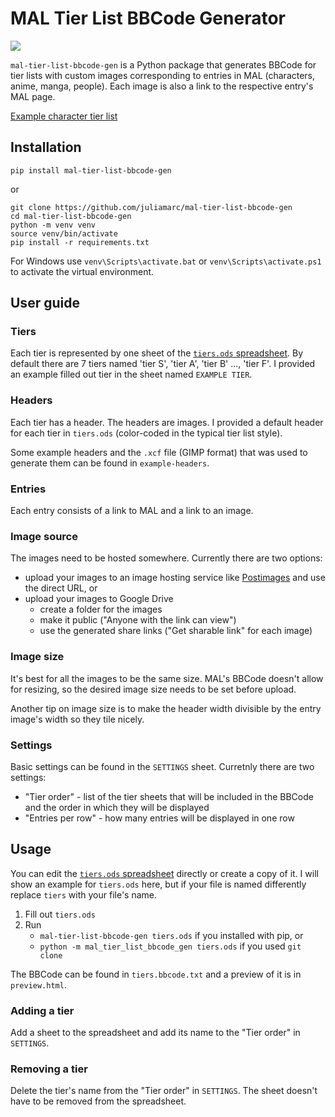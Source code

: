 # MAL Tier List BBCode Generator

![](https://github.com/juliamarc/mal-tier-list-bbcode-gen/actions/workflows/mal-tier-list-bbcode-gen.yaml/badge.svg)

`mal-tier-list-bbcode-gen` is a Python package that generates BBCode for
tier lists with custom images corresponding to entries in MAL (characters, anime, manga, people).
Each image is also a link to the respective entry's MAL page.

[Example character tier list](https://myanimelist.net/blog.php?eid=844887)

## Installation
```
pip install mal-tier-list-bbcode-gen
```
or
```
git clone https://github.com/juliamarc/mal-tier-list-bbcode-gen
cd mal-tier-list-bbcode-gen
python -m venv venv
source venv/bin/activate
pip install -r requirements.txt
```
For Windows use `venv\Scripts\activate.bat` or `venv\Scripts\activate.ps1` to activate the virtual environment.

## User guide
### Tiers
Each tier is represented by one sheet of the [`tiers.ods` spreadsheet](https://github.com/juliamarc/mal-tier-list-bbcode-gen/raw/main/tiers.ods).
By default there are 7 tiers named 'tier S', 'tier A', 'tier B' ..., 'tier F'.
I provided an example filled out tier in the sheet named `EXAMPLE TIER`.

### Headers
Each tier has a header.
The headers are images.
I provided a default header for each tier in `tiers.ods` (color-coded in the typical tier list style).

Some example headers and the `.xcf` file (GIMP format) that was used to generate them can be found in `example-headers`.

### Entries
Each entry consists of a link to MAL and a link to an image.

### Image source
The images need to be hosted somewhere.
Currently there are two options:
* upload your images to an image hosting service like [Postimages](https://postimages.org/) and use the direct URL, or
* upload your images to Google Drive
    - create a folder for the images
    - make it public ("Anyone with the link can view")
    - use the generated share links ("Get sharable link" for each image)

### Image size
It's best for all the images to be the same size.
MAL's BBCode doesn't allow for resizing, so the desired image size needs to be set before upload.

Another tip on image size is to make the header width divisible by the entry image's width so they tile nicely.

### Settings
Basic settings can be found in the `SETTINGS` sheet.
Curretnly there are two settings:
* "Tier order" - list of the tier sheets that will be included in the BBCode and the order in which they will be displayed
* "Entries per row" - how many entries will be displayed in one row

## Usage

You can edit the [`tiers.ods` spreadsheet](https://github.com/juliamarc/mal-tier-list-bbcode-gen/raw/main/tiers.ods) directly or create a copy of it.
I will show an example for `tiers.ods` here, but if your file is named differently replace `tiers` with your file's name.

1. Fill out `tiers.ods`
2. Run
    - `mal-tier-list-bbcode-gen tiers.ods` if you installed with pip, or
    - `python -m mal_tier_list_bbcode_gen tiers.ods` if you used `git clone`

The BBCode can be found in `tiers.bbcode.txt` and a preview of it is in `preview.html`.

### Adding a tier
Add a sheet to the spreadsheet and add its name to the "Tier order" in `SETTINGS`.

### Removing a tier
Delete the tier's name from the "Tier order" in `SETTINGS`.
The sheet doesn't have to be removed from the spreadsheet.
